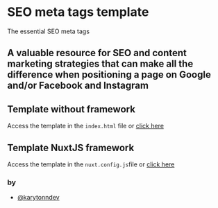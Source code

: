 # SEO meta tags template

The essential SEO meta tags

## A valuable resource for SEO and content marketing strategies that can make all the difference when positioning a page on Google and/or Facebook and Instagram


## Template without framework

Access the template in the ```index.html``` file or [click here](https://github.com/Karytonn/seo-metatags-template/blob/main/index.html)

## Template NuxtJS framework

Access the template in the ```nuxt.config.js```file or [click here](https://github.com/Karytonn/seo-metatags-template/blob/main/nuxt.config.js)

### by

- [@karytonndev](https://github.com/Karytonn)
